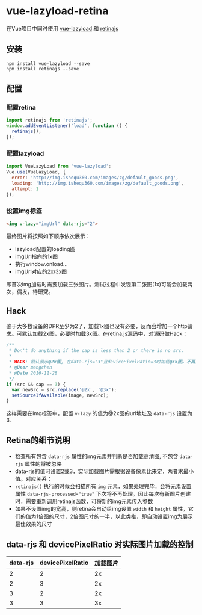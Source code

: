 # vue-lazyload-retina

在Vue项目中同时使用 [vue-lazyload](https://github.com/hilongjw/vue-lazyload) 和 [retinajs](https://github.com/imulus/retinajs)

## 安装
```
npm install vue-lazyload --save
npm install retinajs --save
```

## 配置
### 配置retina
```javascript
import retinajs from 'retinajs';
window.addEventListener('load', function () {
  retinajs();
});
```

### 配置lazyload
```javascript
import VueLazyLoad from 'vue-lazyload';
Vue.use(VueLazyLoad, {
  error: 'http://img.ishequ360.com/images/zg/default_goods.png',
  loading: 'http://img.ishequ360.com/images/zg/default_goods.png',
  attempt: 1
});
```

### 设置img标签
```html
<img v-lazy="imgUrl" data-rjs="2">
```

最终图片将按照如下顺序依次展示：

- lazyload配置的loading图
- imgUrl指向的1x图
- 执行window.onload...
- imgUrl对应的2x/3x图

即首次img加载时需要加载三张图片。测试过程中发现第二张图(1x)可能会加载两次，偶发，待研究。

## Hack
鉴于大多数设备的DPR至少为2了，加载1x图也没有必要，反而会增加一个http请求。可默认加载2x图，必要时加载3x图。在retina.js源码中，对源码做Hack：
```javascript
/**
 * Don't do anything if the cap is less than 2 or there is no src.
 *
 * HACK: 默认展示@2x图, 在data-rjs="3"且devicePixelRatio=3时加载@3x图。不再展示1x图
 * @User mengchen
 * @Date 2016-11-28
 */
if (src && cap == 3) {
  var newSrc = src.replace('@2x', '@3x');
  setSourceIfAvailable(image, newSrc);
}
```

这样需要在img标签中，配置 `v-lazy` 的值为@2x图的url地址及 `data-rjs` 设置为3.

## Retina的细节说明
* 检查所有包含 `data-rjs` 属性的img元素并判断是否加载高清图, 不包含 `data-rjs` 属性的将被忽略
* data-rjs的值可设置2或3，实际加载图片需根据设备像素比来定，两者求最小值。对应关系：
* `retinajs()` 执行的时候会扫描所有 `img` 元素，如果处理完毕，会将元素设置属性 `data-rjs-processed="true"` 下次将不再处理。因此每次有新图片创建时，需要重新调用retinajs函数，可将新的img元素传入参数
* 如果不设置img的宽高，则retina会自动给img设置 `width` 和 `height` 属性，它们的值为1倍图的尺寸，2倍图尺寸的一半，以此类推，即自动设置img为展示最佳效果的尺寸

## data-rjs 和 devicePixelRatio 对实际图片加载的控制

| data-rjs | devicePixelRatio | 加载图片 |
| --- | --- | --- |
| 2 | 2 | 2x |
| 2 | 3 | 2x |
| 3 | 2 | 2x |
| 3 | 3 | 3x |

